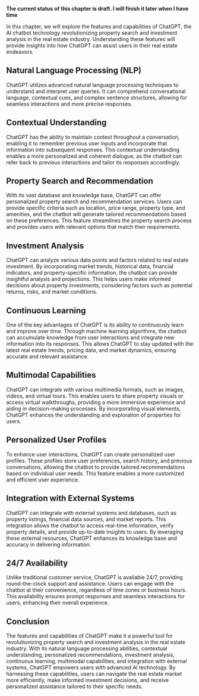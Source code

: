 **The current status of this chapter is draft. I will finish it later when I have time**

In this chapter, we will explore the features and capabilities of ChatGPT, the AI chatbot technology revolutionizing property search and investment analysis in the real estate industry. Understanding these features will provide insights into how ChatGPT can assist users in their real estate endeavors.

Natural Language Processing (NLP)
---------------------------------

ChatGPT utilizes advanced natural language processing techniques to understand and interpret user queries. It can comprehend conversational language, contextual cues, and complex sentence structures, allowing for seamless interactions and more precise responses.

Contextual Understanding
------------------------

ChatGPT has the ability to maintain context throughout a conversation, enabling it to remember previous user inputs and incorporate that information into subsequent responses. This contextual understanding enables a more personalized and coherent dialogue, as the chatbot can refer back to previous interactions and tailor its responses accordingly.

Property Search and Recommendation
----------------------------------

With its vast database and knowledge base, ChatGPT can offer personalized property search and recommendation services. Users can provide specific criteria such as location, price range, property type, and amenities, and the chatbot will generate tailored recommendations based on these preferences. This feature streamlines the property search process and provides users with relevant options that match their requirements.

Investment Analysis
-------------------

ChatGPT can analyze various data points and factors related to real estate investment. By incorporating market trends, historical data, financial indicators, and property-specific information, the chatbot can provide insightful analysis and projections. This helps users make informed decisions about property investments, considering factors such as potential returns, risks, and market conditions.

Continuous Learning
-------------------

One of the key advantages of ChatGPT is its ability to continuously learn and improve over time. Through machine learning algorithms, the chatbot can accumulate knowledge from user interactions and integrate new information into its responses. This allows ChatGPT to stay updated with the latest real estate trends, pricing data, and market dynamics, ensuring accurate and relevant assistance.

Multimodal Capabilities
-----------------------

ChatGPT can integrate with various multimedia formats, such as images, videos, and virtual tours. This enables users to share property visuals or access virtual walkthroughs, providing a more immersive experience and aiding in decision-making processes. By incorporating visual elements, ChatGPT enhances the understanding and exploration of properties for users.

Personalized User Profiles
--------------------------

To enhance user interactions, ChatGPT can create personalized user profiles. These profiles store user preferences, search history, and previous conversations, allowing the chatbot to provide tailored recommendations based on individual user needs. This feature enables a more customized and efficient user experience.

Integration with External Systems
---------------------------------

ChatGPT can integrate with external systems and databases, such as property listings, financial data sources, and market reports. This integration allows the chatbot to access real-time information, verify property details, and provide up-to-date insights to users. By leveraging these external resources, ChatGPT enhances its knowledge base and accuracy in delivering information.

24/7 Availability
-----------------

Unlike traditional customer service, ChatGPT is available 24/7, providing round-the-clock support and assistance. Users can engage with the chatbot at their convenience, regardless of time zones or business hours. This availability ensures prompt responses and seamless interactions for users, enhancing their overall experience.

Conclusion
----------

The features and capabilities of ChatGPT make it a powerful tool for revolutionizing property search and investment analysis in the real estate industry. With its natural language processing abilities, contextual understanding, personalized recommendations, investment analysis, continuous learning, multimodal capabilities, and integration with external systems, ChatGPT empowers users with advanced AI technology. By harnessing these capabilities, users can navigate the real estate market more efficiently, make informed investment decisions, and receive personalized assistance tailored to their specific needs.
